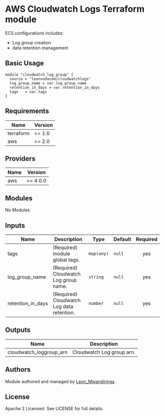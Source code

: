 # AWS Cloudwatch Logs Terraform module

ECS configurations includes:

- Log group creation
- data retention management

## Basic Usage

```hcl
module "cloudwatch_log_group" {
  source = "leonvodacom/cloudwatchlogs"
  log_group_name = var.log_group_name
  retention_in_days = var.retention_in_days
  tags   = var.tags
}
```

## Requirements

| Name | Version |
|------|---------|
| terraform | >= 1.0 |
| aws | >= 2.0 |

## Providers

| Name | Version |
|------|---------|
| aws | >= 4.0.0 |

## Modules

No Modules.

## Inputs

| Name | Description | Type | Default | Required |
|------|-------------|------|---------|:--------:|
| tags | (Required) module global tags. | `map(any)` | `null` | yes |
| log_group_name | (Required) Cloudwatch Log group name. | `string` | `null` | yes |
| retention_in_days | (Required) Cloudwatch Log data retention. | `number` | `null` | yes |

## Outputs

| Name | Description |
|------|-------------|
| cloudwatch\_loggroup\_arn | Cloudwatch Log group arn. |

## Authors

Module authored and managed by [Leon_Mwandiringa](https://github.com/leonmwandiringa) .

## License

Apache 2 Licensed. See LICENSE for full details.
